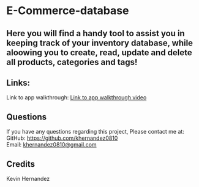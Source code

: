 # E-Commerce-database
<h2>Here you will find a handy tool to assist you in keeping track of your inventory database, while aloowing you to create, read, update and delete all products, categories and tags!</h2>
<h2>Links:</h2>
Link to app walkthrough:
<a href="https://www.youtube.com/watch?v=ts5DCpq7_DQ"> Link to app walkthrough video</a>


  ## Questions
 If you have any questions regarding this project, Please contact me at: 
  GitHub: https://github.com/khernandez0810  
  Email: khernandez0810@gmail.com
  ## Credits
  Kevin Hernandez